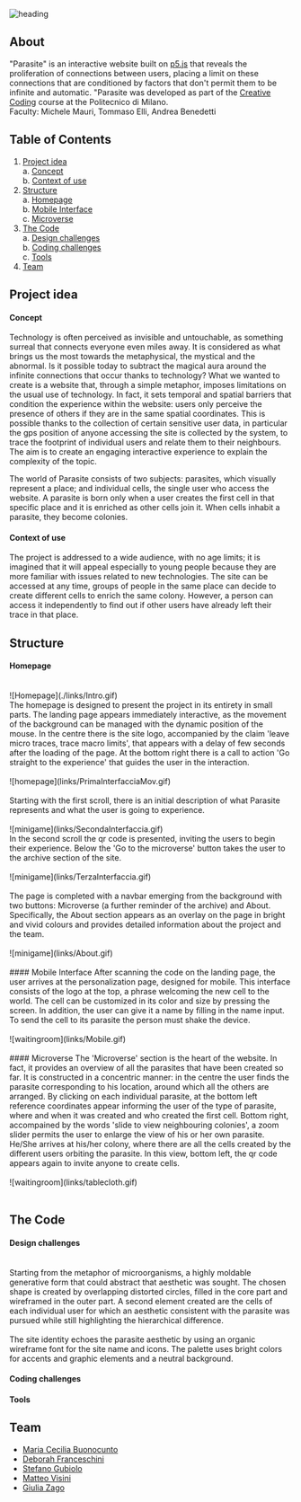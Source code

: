 ![heading](links/heading.png)

## About

"Parasite" is an interactive website built on [p5.js](https://p5js.org) that reveals the proliferation of connections between users, placing a limit on these connections that are conditioned by factors that don't permit them to be infinite and automatic.
"Parasite was developed as part of the [Creative Coding](https://drawwithcode.github.io/) course at the Politecnico di Milano.
<br>Faculty: Michele Mauri, Tommaso Elli, Andrea Benedetti

## Table of Contents

1. [Project idea](#Project-idea)<br>
   a. [Concept](#concept)<br>
   b. [Context of use](#context-of-use)<br>
2. [Structure](#structure)<br>
   a. [Homepage](#homepage)<br>
   b. [Mobile Interface](#mobile-interface)<br>
   c. [Microverse](#microverse)<br>
3. [The Code](#the-code)<br>
   a. [Design challenges](#design-challenges)<br>
   b. [Coding challenges](#coding-challenges)<br>
   c. [Tools](#tools)<br>
4. [Team](#team)<br>

## Project idea

#### Concept

Technology is often perceived as invisible and untouchable, as something surreal that connects everyone even miles away. It is considered as what brings us the most towards the metaphysical, the mystical and the abnormal. Is it possible today to subtract the magical aura around the infinite connections that occur thanks to technology?
What we wanted to create is a website that, through a simple metaphor, imposes limitations on the usual use of technology. In fact, it sets temporal and spatial barriers that condition the experience within the website: users only perceive the presence of others if they are in the same spatial coordinates.
This is possible thanks to the collection of certain sensitive user data, in particular the gps position of anyone accessing the site is collected by the system, to trace the footprint of individual users and relate them to their neighbours. The aim is to create an engaging interactive experience to explain the complexity of the topic.

The world of Parasite consists of two subjects: parasites, which visually represent a place; and individual cells, the single user who access the website. A parasite is born only when a user creates the first cell in that specific place and it is enriched as other cells join it. When cells inhabit a parasite, they become colonies.

#### Context of use

The project is addressed to a wide audience, with no age limits; it is imagined that it will appeal especially to young people because they are more familiar with issues related to new technologies.
The site can be accessed at any time, groups of people in the same place can decide to create different cells to enrich the same colony. However, a person can access it independently to find out if other users have already left their trace in that place.

## Structure

#### Homepage

<br>
![Homepage](./links/Intro.gif)
<br>
The homepage is designed to present the project in its entirety in small parts. The landing page appears immediately interactive, as the movement of the background can be managed with the dynamic position of the mouse. In the centre there is the site logo, accompanied by the claim 'leave micro traces, trace macro limits', that appears with a delay of few seconds after the loading of the page. At the bottom right there is a call to action 'Go straight to the experience' that guides the user in the interaction.<br>
<br>
![homepage](links/PrimaInterfacciaMov.gif)
<br>
<br>Starting with the first scroll, there is an initial description of what Parasite represents and what the user is going to experience.<br>
<br>
![minigame](links/SecondaInterfaccia.gif)
<br>
 In the second scroll the qr code is presented,  inviting the users to begin their experience. Below the 'Go to the microverse' button takes the user to the archive section of the site.<br>
<br>
![minigame](links/TerzaInterfaccia.gif)
<br>
<br>The page is completed with a navbar emerging from the background with two buttons: Microverse (a further reminder of the archive) and About. Specifically, the About section appears as an overlay on the page in bright and vivid colours and provides detailed information about the project and the team. <br>
<br>
![minigame](links/About.gif)
<br>
<br>
#### Mobile Interface
After scanning the code on the landing page, the user arrives at the personalization page, designed for mobile. This interface consists of the logo at the top, a phrase welcoming the new cell to the world. The cell can be customized in its color and size by pressing the screen. In addition, the user can give it a name by filling in the name input. To send the cell to its parasite the person must shake the device.<br>
<br>
![waitingroom](links/Mobile.gif)
<br>
<br>
#### Microverse
The 'Microverse' section is the heart of the website. In fact, it provides an overview of all the parasites that have been created so far. It is constructed in a concentric manner: in the centre the user finds the parasite corresponding to his location, around which all the others are arranged. By clicking on each individual parasite, at the bottom left reference coordinates appear informing the user of the type of parasite, where and when it was created and who created the first cell.
Bottom right, accompained by the words 'slide to view neighbouring colonies', a zoom slider permits the user to enlarge the view of his or her own parasite. He/She arrives at his/her colony, where there are all the cells created by the different users orbiting the parasite. In this view, bottom left, the qr code appears again to invite anyone to create cells.<br>
<br>
![waitingroom](links/tablecloth.gif)
<br>
<br>

## The Code

#### Design challenges

<br>
Starting from the metaphor of microorganisms, a highly moldable generative form that could abstract that aesthetic was sought.
The chosen shape is created by overlapping distorted circles, filled in the core part and wireframed in the outer part.
A second element created are the cells of each individual user for which an aesthetic consistent with the parasite was pursued while still highlighting the hierarchical difference.
<br>
<br>
The site identity echoes the parasite aesthetic by using an organic wireframe font for the site name and icons.
The palette uses bright colors for accents and graphic elements and a neutral background.
<br>

#### Coding challenges

#### Tools

## Team

- [Maria Cecilia Buonocunto](mailto:)
- [Deborah Franceschini](mailto:dfranceschini18@gmail.com)
- [Stefano Gubiolo](mailto:stefano.gubiolo@gmail.com)
- [Matteo Visini](mailto:matteo.visini.99@gmail.com)
- [Giulia Zago](mailto:giulia.zago16@gmail.com)
